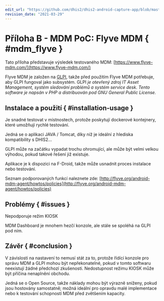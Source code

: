 ```yaml
---
edit_url: "https://github.com/dhis2/dhis2-android-capture-app/blob/master/docs/src/commonmark/en/content/mdm/A-b-flyve.md"
revision_date: "2021-03-29"
---
```


# Příloha B - MDM PoC: Flyve MDM { #mdm_flyve }

Tato příloha představuje výsledek testovaného MDM: [https://www.flyve-mdm.com/](https://www.flyve-mdm.com/)

Flyve MDM je založen na [GLPI](https://glpi-project.org/), takže před použitím Flyve MDM potřebuje, aby GLPI fungoval jako subsystém. GLPI _je otevřený zdroj IT Asset Management, systém sledování problémů a systém service desk. Tento software je napsán v PHP a distribuován pod GNU General Public License._

## Instalace a použití { #installation-usage }

Je snadné testovat v místnostech, protože poskytují dockerové kontejnery, které umožňují rychlé testování.

Jedná se o aplikaci JAVA / Tomcat, díky níž je ideální z hlediska kompatibility s DHIS2...

GLPI může na začátku vypadat trochu ohromující, ale může být velmi velkou výhodou, pokud takové řešení již existuje.

Aplikace je k dispozici na F-Droid, takže může usnadnit proces instalace nebo testování.

Seznam podporovaných funkcí naleznete zde: [http://flyve.org/android-mdm-agent/howtos/policies](http://flyve.org/android-mdm-agent/howtos/policies)

## Problémy { #issues }

Nepodporuje režim KIOSK

MDM Dashboard je mnohem hezčí konzole, ale stále se spoléhá na GLPI pod ním.

## Závěr { #conclusion }

V závislosti na nastavení to nemusí stát za to, protože řídící konzole pro správu MDM a GLPI mohou být nepřekonatelné, pokud v tomto softwaru neexistují žádné předchozí zkušenosti. Nedostupnost režimu KIOSK může být příčina nenaplnění obchodu.

Jedná se o Open Source, takže náklady mohou být výrazně sníženy, pokud jsou hostovány samostatně; možná ideální pro opravdu malé implementace nebo k testování schopností MDM před zvětšením kapacity.
